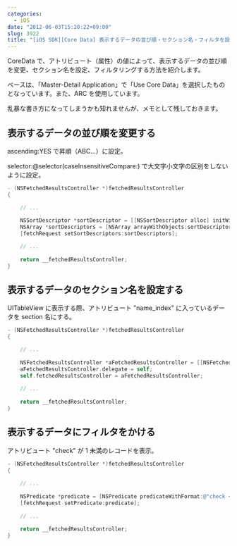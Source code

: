 ```yaml
---
categories:
  - iOS
date: "2012-06-03T15:20:22+09:00"
slug: 3922
title: "[iOS SDK][Core Data] 表示するデータの並び順・セクション名・フィルタを設定する方法"
---
```


CoreData で、アトリビュート（属性）の値によって、表示するデータの並び順を変更、セクション名を設定、フィルタリングする方法を紹介します。

ベースは、「Master-Detail Application」で「Use Core Data」を選択したものとなっています。また、ARC を使用しています。

乱暴な書き方になってしまうかも知れませんが、メモとして残しておきます。

## 表示するデータの並び順を変更する

ascending:YES で昇順（ABC...）に設定。

selector:@selector(caseInsensitiveCompare:) で大文字小文字の区別をしないように設定。

```objective-c
- (NSFetchedResultsController *)fetchedResultsController
{

    // ...
    
    NSSortDescriptor *sortDescriptor = [[NSSortDescriptor alloc] initWithKey:@"name" ascending:YES selector:@selector(caseInsensitiveCompare:)];
    NSArray *sortDescriptors = [NSArray arrayWithObjects:sortDescriptor, nil];
    [fetchRequest setSortDescriptors:sortDescriptors];

    // ...
    
    return __fetchedResultsController;
}
```

## 表示するデータのセクション名を設定する

UITableView に表示する際、アトリビュート "name_index" に入っているデータを section 名にする。

```objective-c
- (NSFetchedResultsController *)fetchedResultsController
{

    // ...
        
    NSFetchedResultsController *aFetchedResultsController = [[NSFetchedResultsController alloc] initWithFetchRequest:fetchRequest managedObjectContext:self.managedObjectContext sectionNameKeyPath:@"name_index" cacheName:nil];
    aFetchedResultsController.delegate = self;
    self.fetchedResultsController = aFetchedResultsController;
    
    // ...
        
    return __fetchedResultsController;
}
```

## 表示するデータにフィルタをかける

アトリビュート "check" が 1 未満のレコードを表示。

```objective-c
- (NSFetchedResultsController *)fetchedResultsController
{
    
    // ...
        
    NSPredicate *predicate = [NSPredicate predicateWithFormat:@"check < 1"];
    [fetchRequest setPredicate:predicate];
    
    // ...
    
    return __fetchedResultsController;        
}
```
